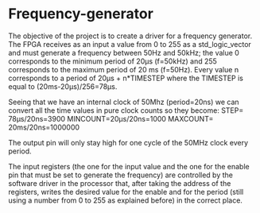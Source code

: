 # Frequency-generator

The objective of the project is to create a driver for a frequency generator. 
The FPGA receives as an input a value from 0 to 255 as a std_logic_vector and must generate a frequency between 50Hz and 50kHz; the value 0 corresponds to the minimum period of 20µs (f=50kHz) and 255 corresponds to the maximum period of 20 ms (f=50Hz). Every value n corresponds to a period of 20µs + n*TIMESTEP where the TIMESTEP is equal to (20ms-20µs)/256=78µs.

Seeing that we have an internal clock of 50Mhz (period=20ns) we can convert all the time values in pure clock counts so they become:
STEP= 78µs/20ns=3900
MINCOUNT=20µs/20ns=1000
MAXCOUNT= 20ms/20ns=1000000

The output pin will only stay high for one cycle of the 50MHz clock every period.

The input registers (the one for the input value and the one for the enable pin that must be set to generate the frequency) are controlled by the software driver in the processor that, after taking the address of the registers, writes the desired value for the enable and for the period (still using a number from 0 to 255 as explained before) in the correct place.


